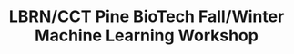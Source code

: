 ---
layout: post
title: LBRN/CCT Pine BioTech Fall/Winter Machine Learning Workshop
categories: events
eventDate: April 5, 2019
startTime: 10:00am
endTime: 12:00pm
textOnUrl: LBRN Pine Biotech Fall/Winter Neurobiology Workshop
link: 
description: Following the Louisiana Biomedical Research Network Summer Bioinformatics Program Series, we continue with a Pine BioTech Fall/Winter Course schedule outlined at this orientation at LSU Digital Media Center at the Center for Computation and Technology for supported program participants.
---